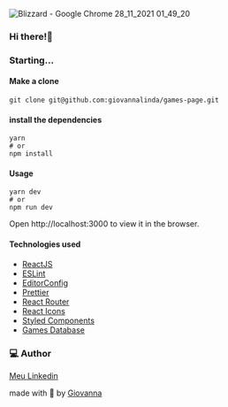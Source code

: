 ![Blizzard - Google Chrome 28_11_2021 01_49_20](https://user-images.githubusercontent.com/71105672/143730048-aa995411-5af3-44e5-ac36-5acf20e2d7df.png)


### Hi there!👋
### Starting...
#### Make a clone
```
git clone git@github.com:giovannalinda/games-page.git
```
#### install the dependencies
```
yarn
# or
npm install
```
#### Usage
```
yarn dev
# or
npm run dev
```
Open http://localhost:3000 to view it in the browser.

#### Technologies used
* [ReactJS](https://reactjs.org)
* [ESLint](https://eslint.org)
* [EditorConfig](https://editorconfig.org)
* [Prettier](https://prettier.io)
* [React Router](https://reactrouter.com)
* [React Icons](https://react-icons.github.io/react-icons)
* [Styled Components](https://styled-components.com)
* [Games Database](https://rapidapi.com/digiwalls/api/free-to-play-games-database/)

### 💻 Author
[Meu Linkedin](https://www.linkedin.com/in/giovannalinda)
  
made with :purple_heart: by [Giovanna](https://www.linkedin.com/in/giovannalinda)
